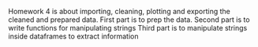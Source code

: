 Homework 4 is about importing, cleaning, plotting and exporting the cleaned and prepared data. 
First part is to prep the data.
Second part is to write functions for manipulating strings
Third part is to manipulate strings inside dataframes to extract information
